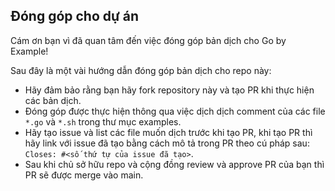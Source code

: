 ## Đóng góp cho dự án

Cám ơn bạn vì đã quan tâm đến việc đóng góp bản dịch cho Go by Example!

Sau đây là một vài hướng dẫn đóng góp bản dịch cho repo này:

- Hãy đảm bảo rằng bạn hãy fork repository này và tạo PR khi thực hiện các bản dịch.
- Đóng góp được thực hiện thông qua việc dịch dịch comment của các file `*.go` và `*.sh` trong thư mục examples.
- Hãy tạo issue và list các file muốn dịch trước khi tạo PR, khi tạo PR thì hãy link với issue đã tạo bằng cách mô tả trong PR theo cú pháp sau: `Closes: #<số thứ tự của issue đã tạo>`.
- Sau khi chủ sở hữu repo và cộng đồng review và approve PR của bạn thì PR sẽ được merge vào main.
